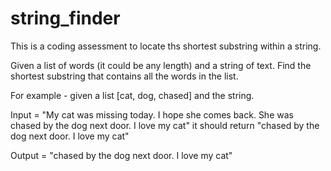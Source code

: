 # string_finder

This is a coding assessment to locate ths shortest substring within a string. 

Given a list of words (it could be any length) and a string of text. Find the shortest substring that contains all the words in the list.

For example - given a list [cat, dog, chased] and the string. 

Input = "My cat was missing today. I hope she comes back. She was chased by the dog next door. I love my cat" it should return "chased by the dog next door. I love my cat"

Output = "chased by the dog next door. I love my cat"

